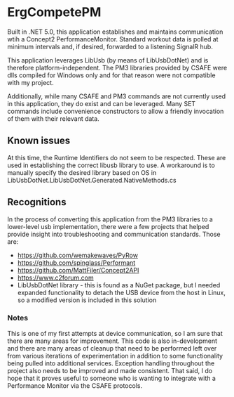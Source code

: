 # ErgCompetePM  
Built in .NET 5.0, this application establishes and maintains communication wtih a Concept2 PerformanceMonitor. Standard workout data is polled at minimum intervals and, if desired, forwarded to a listening SignalR hub.  
  
This application leverages LibUsb (by means of LibUsbDotNet) and is therefore platform-independent. The PM3 libraries provided by CSAFE were dlls compiled for Windows only and for that reason were not compatible with my project.  
  
Additionally, while many CSAFE and PM3 commands are not currently used in this application, they do exist and can be leveraged. Many SET commands include convenience constructors to allow a friendly invocation of them with their relevant data.  
  
## Known issues  
At this time, the Runtime Identifiers do not seem to be respected. These are used in establishing the correct libusb library to use. A workaround is to manually specify the desired library based on OS in LibUsbDotNet.LibUsbDotNet.Generated.NativeMethods.cs  
  
## Recognitions  
In the process of converting this application from the PM3 libraries to a lower-level usb implementation, there were a few projects that helped provide insight into troubleshooting and communication standards. Those are:  
- https://github.com/wemakewaves/PyRow  
- https://github.com/spinglass/Performant  
- https://github.com/MattFiler/Concept2API  
- https://www.c2forum.com  
- LibUsbDotNet library - this is found as a NuGet package, but I needed expanded functionality to detach the USB device from the host in Linux, so a modified version is included in this solution  
  
### Notes  
This is one of my first attempts at device communication, so I am sure that there are many areas for improvement. This code is also in-development and there are many areas of cleanup that need to be performed left over from various iterations of experimentation in addition to some functionality being pulled into additional services. Exception handling throughout the project also needs to be improved and made consistent. That said, I do hope that it proves useful to someone who is wanting to integrate with a Performance Monitor via the CSAFE protocols.